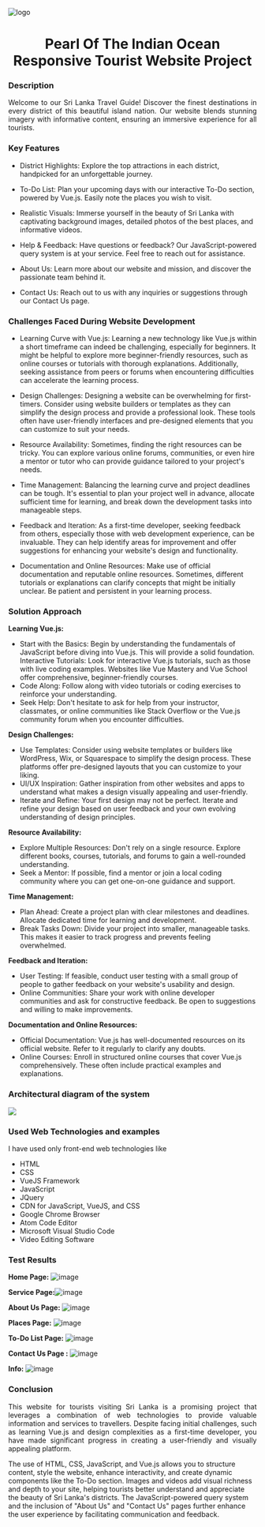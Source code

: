 ![logo](https://github.com/rihamnazeer/Pearl-Of-The-Indian-Ocean/assets/90144970/6d571b86-4243-4e51-94b2-cfc0b54517b4)
<h1 align="center">Pearl Of The Indian Ocean <br>Responsive Tourist Website Project </h1>

  
### Description 
<p align="justify"> Welcome to our Sri Lanka Travel Guide! Discover the finest destinations in every district of this beautiful island nation. Our website blends stunning imagery with informative content, ensuring an immersive experience for all tourists.</p>

### Key Features
- District Highlights: Explore the top attractions in each district, handpicked for an unforgettable journey.

- To-Do List: Plan your upcoming days with our interactive To-Do section, powered by Vue.js. Easily note the places you wish to visit.

- Realistic Visuals: Immerse yourself in the beauty of Sri Lanka with captivating background images, detailed photos of the best places, and informative videos.

- Help & Feedback: Have questions or feedback? Our JavaScript-powered query system is at your service. Feel free to reach out for assistance.

- About Us: Learn more about our website and mission, and discover the passionate team behind it.

- Contact Us: Reach out to us with any inquiries or suggestions through our Contact Us page.
  
### Challenges Faced During Website Development 
- Learning Curve with Vue.js: Learning a new technology like Vue.js within a short timeframe can indeed be challenging, especially for beginners. It might be helpful to explore more beginner-friendly resources, such as online courses or tutorials with thorough explanations. Additionally, seeking assistance from peers or forums when encountering difficulties can accelerate the learning process.

- Design Challenges: Designing a website can be overwhelming for first-timers. Consider using website builders or templates as they can simplify the design process and provide a professional look. These tools often have user-friendly interfaces and pre-designed elements that you can customize to suit your needs.

- Resource Availability: Sometimes, finding the right resources can be tricky. You can explore various online forums, communities, or even hire a mentor or tutor who can provide guidance tailored to your project's needs.

- Time Management: Balancing the learning curve and project deadlines can be tough. It's essential to plan your project well in advance, allocate sufficient time for learning, and break down the development tasks into manageable steps.

- Feedback and Iteration: As a first-time developer, seeking feedback from others, especially those with web development experience, can be invaluable. They can help identify areas for improvement and offer suggestions for enhancing your website's design and functionality.

- Documentation and Online Resources: Make use of official documentation and reputable online resources. Sometimes, different tutorials or explanations can clarify concepts that might be initially unclear. Be patient and persistent in your learning process.
  
### Solution Approach
**Learning Vue.js:**
- Start with the Basics: Begin by understanding the fundamentals of JavaScript before diving into Vue.js. This will provide a solid foundation.
Interactive Tutorials: Look for interactive Vue.js tutorials, such as those with live coding examples. Websites like Vue Mastery and Vue School offer comprehensive, beginner-friendly courses.
- Code Along: Follow along with video tutorials or coding exercises to reinforce your understanding.
- Seek Help: Don't hesitate to ask for help from your instructor, classmates, or online communities like Stack Overflow or the Vue.js community forum when you encounter difficulties.
  
**Design Challenges:**
- Use Templates: Consider using website templates or builders like WordPress, Wix, or Squarespace to simplify the design process. These platforms offer pre-designed layouts that you can customize to your liking.
- UI/UX Inspiration: Gather inspiration from other websites and apps to understand what makes a design visually appealing and user-friendly.
- Iterate and Refine: Your first design may not be perfect. Iterate and refine your design based on user feedback and your own evolving understanding of design principles.
  
**Resource Availability:**
- Explore Multiple Resources: Don't rely on a single resource. Explore different books, courses, tutorials, and forums to gain a well-rounded understanding.
- Seek a Mentor: If possible, find a mentor or join a local coding community where you can get one-on-one guidance and support.

**Time Management:**
- Plan Ahead: Create a project plan with clear milestones and deadlines. Allocate dedicated time for learning and development.
- Break Tasks Down: Divide your project into smaller, manageable tasks. This makes it easier to track progress and prevents feeling overwhelmed.

**Feedback and Iteration:**
- User Testing: If feasible, conduct user testing with a small group of people to gather feedback on your website's usability and design.
- Online Communities: Share your work with online developer communities and ask for constructive feedback. Be open to suggestions and willing to make improvements.

**Documentation and Online Resources:**
- Official Documentation: Vue.js has well-documented resources on its official website. Refer to it regularly to clarify any doubts.
- Online Courses: Enroll in structured online courses that cover Vue.js comprehensively. These often include practical examples and explanations.

  
### Architectural diagram of the system
<img src="https://github.com/rihamnazeer/Pearl-Of-The-Indian-Ocean/assets/90144970/b2b73466-ab36-41c9-8f0b-810b478e879f" align="center"/>


### Used Web Technologies and examples
I have used only front-end web technologies like
- HTML                        
- CSS                 
- VueJS Framework
- JavaScript
- JQuery
- CDN for JavaScript, VueJS, and CSS
- Google Chrome Browser     
- Atom Code Editor    
- Microsoft Visual Studio Code
- Video Editing Software
  
### Test Results
**Home Page:** ![image](https://github.com/rihamnazeer/Pearl-Of-The-Indian-Ocean/assets/90144970/c4b5a405-25db-418e-93d3-73f1751c1a0e)

**Service Page:**![image](https://github.com/rihamnazeer/Pearl-Of-The-Indian-Ocean/assets/90144970/878e7d02-aece-4e9a-b495-9b182b688e93)

**About Us Page:** ![image](https://github.com/rihamnazeer/Pearl-Of-The-Indian-Ocean/assets/90144970/bb3d4193-6fd3-4cf4-84cc-0994d7edf6f2)

**Places Page:** ![image](https://github.com/rihamnazeer/Pearl-Of-The-Indian-Ocean/assets/90144970/ab57486a-c2e1-4e74-8c22-bed3b1960483)

**To-Do List Page:** ![image](https://github.com/rihamnazeer/Pearl-Of-The-Indian-Ocean/assets/90144970/7483e624-ff71-431d-9660-d5b0b73389d9)

**Contact Us Page :** ![image](https://github.com/rihamnazeer/Pearl-Of-The-Indian-Ocean/assets/90144970/e2880e04-a59d-464b-a5a8-31c1187ea0ab)

**Info:** ![image](https://github.com/rihamnazeer/Pearl-Of-The-Indian-Ocean/assets/90144970/8f4fc392-c99b-4dc2-84cf-851860a79cd6)


### Conclusion
<p align="justify">This website for tourists visiting Sri Lanka is a promising project that leverages a combination of web technologies to provide valuable information and services to travellers. Despite facing initial challenges, such as learning Vue.js and design complexities as a first-time developer, you have made significant progress in creating a user-friendly and visually appealing platform.</p>

<p>The use of HTML, CSS, JavaScript, and Vue.js allows you to structure content, style the website, enhance interactivity, and create dynamic components like the To-Do section. Images and videos add visual richness and depth to your site, helping tourists better understand and appreciate the beauty of Sri Lanka's districts. The JavaScript-powered query system and the inclusion of "About Us" and "Contact Us" pages further enhance the user experience by facilitating communication and feedback. </p>


